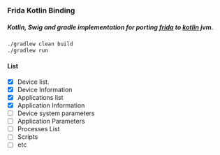 ### Frida Kotlin Binding

##### Kotlin, Swig and gradle implementation for porting [frida](https://github.com/frida/frida-core) to [kotlin](https://github.com/EsmaeelNabil/frida-kotlin-binding) jvm.


```bash
./gradlew clean build
./gradlew run
```

#### List
- [x] Device list.
- [x] Device Information
- [x] Applications list
- [x] Application Information
- [ ] Device system parameters
- [ ] Application Parameters
- [ ] Processes List
- [ ] Scripts
- [ ] etc
